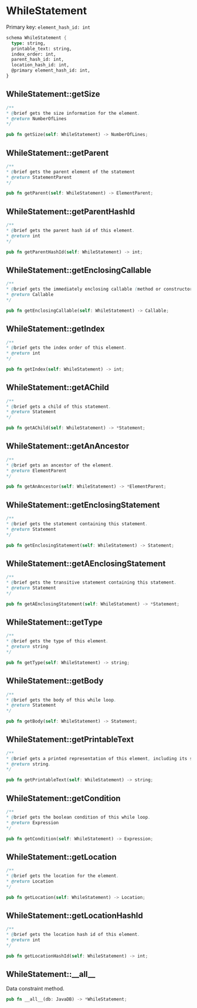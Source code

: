# WhileStatement

Primary key: `element_hash_id: int`

```rust
schema WhileStatement {
  type: string,
  printable_text: string,
  index_order: int,
  parent_hash_id: int,
  location_hash_id: int,
  @primary element_hash_id: int,
}
```
## WhileStatement::getSize

```java
/**
* @brief gets the size information for the element.
* @return NumberOfLines
*/
```
```rust
pub fn getSize(self: WhileStatement) -> NumberOfLines;
```
## WhileStatement::getParent

```java
/**
* @brief gets the parent element of the statement
* @return StatementParent 
*/
```
```rust
pub fn getParent(self: WhileStatement) -> ElementParent;
```
## WhileStatement::getParentHashId

```java
/**
* @brief gets the parent hash id of this element.
* @return int
*/
```
```rust
pub fn getParentHashId(self: WhileStatement) -> int;
```
## WhileStatement::getEnclosingCallable

```java
/**
* @brief gets the immediately enclosing callable (method or constructor) whose body contains this statement.
* @return Callable 
*/
```
```rust
pub fn getEnclosingCallable(self: WhileStatement) -> Callable;
```
## WhileStatement::getIndex

```java
/**
* @brief gets the index order of this element.
* @return int
*/
```
```rust
pub fn getIndex(self: WhileStatement) -> int;
```
## WhileStatement::getAChild

```java
/**
* @brief gets a child of this statement.
* @return Statement 
*/
```
```rust
pub fn getAChild(self: WhileStatement) -> *Statement;
```
## WhileStatement::getAnAncestor

```java
/**
* @brief gets an ancestor of the element.
* @return ElementParent 
*/
```
```rust
pub fn getAnAncestor(self: WhileStatement) -> *ElementParent;
```
## WhileStatement::getEnclosingStatement

```java
/**
* @brief gets the statement containing this statement.
* @return Statement 
*/
```
```rust
pub fn getEnclosingStatement(self: WhileStatement) -> Statement;
```
## WhileStatement::getAEnclosingStatement

```java
/**
* @brief gets the transitive statement containing this statement.
* @return Statement 
*/
```
```rust
pub fn getAEnclosingStatement(self: WhileStatement) -> *Statement;
```
## WhileStatement::getType

```java
/**
* @brief gets the type of this element.
* @return string
*/
```
```rust
pub fn getType(self: WhileStatement) -> string;
```
## WhileStatement::getBody

```java
/**
* @brief gets the body of this while loop.
* @return Statement 
*/
```
```rust
pub fn getBody(self: WhileStatement) -> Statement;
```
## WhileStatement::getPrintableText

```java
/**
* @brief gets a printed representation of this element, including its structure where applicable.
* @return string.
*/
```
```rust
pub fn getPrintableText(self: WhileStatement) -> string;
```
## WhileStatement::getCondition

```java
/**
* @brief gets the boolean condition of this while loop.
* @return Expression 
*/
```
```rust
pub fn getCondition(self: WhileStatement) -> Expression;
```
## WhileStatement::getLocation

```java
/**
* @brief gets the location for the element.
* @return Location
*/
```
```rust
pub fn getLocation(self: WhileStatement) -> Location;
```
## WhileStatement::getLocationHashId

```java
/**
* @brief gets the location hash id of this element.
* @return int
*/
```
```rust
pub fn getLocationHashId(self: WhileStatement) -> int;
```
## WhileStatement::\_\_all\_\_

Data constraint method.

```rust
pub fn __all__(db: JavaDB) -> *WhileStatement;
```
